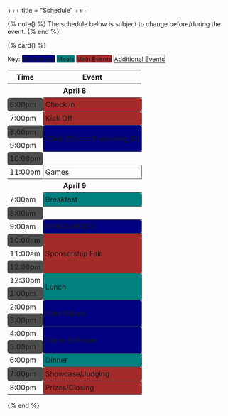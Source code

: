+++
title = "Schedule"
+++

{% note() %}
The schedule below is subject to change before/during the event.
{% end %}

{% card() %}

<style>
table {
    width: 100%;
}

table * {
    padding: 5px;
}

td {
    border-radius: 5px;
}

tr > td:nth-child(2) {
    border: 1px solid #4c4c4c;
}

tr:nth-child(odd) > td:first-child {
    background-color: #4c4c4c;
}

/* Declare schedule colors */
.workshop { background-color: navy; }
.meal { background-color: teal; }
.event { background-color: brown; }
</style>

Key:
<span class="w3-round-large w3-padding-small workshop">Workshops</span>
<span class="w3-round-large w3-padding-small meal">Meals</span>
<span class="w3-round-large w3-padding-small event">Main Events</span>
<span class="w3-round-large w3-padding-small" style="border: 1px solid #4c4c4c">
Additional Events
</span>

<table>
    <tr>
        <th>Time</th>
        <th>Event</th>
    </tr>
    <tr>
        <th colspan=2">April 8</th>
    </tr>
    <tr>
        <td>6:00pm</td>
        <td class="event">Check In</td>
    </tr>
    <tr>
        <td>7:00pm</td>
        <td class="event">Kick Off</td>
    </tr>
    <tr>
        <td>8:00pm</td>
        <td rowspan="2" class="workshop">Chris Waldon Presenting Git</td>
    </tr>
    <tr>
        <td>9:00pm</td>
    </tr>
    <tr>
        <td>10:00pm</td>
    </tr>
    <tr>
        <td>11:00pm</td>
        <td>Games</td>
    </tr>
    <tr>
        <th colspan=2">April 9</th>
    </tr>
    <tr>
        <td>7:00am</td>
        <td class="meal">Breakfast</td>
    </tr>
    <tr>
        <td>8:00am</td>
    </tr>
    <tr>
        <td>9:00am</td>
        <td class="workshop">RENCI (iRODS)</td>
    </tr>
    <tr>
        <td>10:00am</td>
        <td rowspan="3" class="event">Sponsorship Fair</td>
    </tr>
    <tr>
        <td>11:00am</td>
    </tr>
    <tr>
        <td>12:00pm</td>
    </tr>
    <tr>
        <td>12:30pm</td>
        <td rowspan="2" class="meal">Lunch</td>
    </tr>
    <tr>
        <td>1:00pm</td>
    </tr>
    <tr>
        <td>2:00pm</td>
        <td rowspan="2" class="workshop">Mike Wilson</td>
    </tr>
    <tr>
        <td>3:00pm</td>
    </tr>
    <tr>
        <td>4:00pm</td>
        <td rowspan="2" class="workshop">Drake Software</td>
    </tr>
    <tr>
        <td>5:00pm</td>
    </tr>
    <tr>
        <td>6:00pm</td>
        <td class="meal">Dinner</td>
    </tr>
    <tr>
        <td>7:00pm</td>
        <td class="event">Showcase/Judging</td>
    </tr>
    <tr>
        <td>8:00pm</td>
        <td class="event">Prizes/Closing</td>
    </tr>
</table>

{% end %}
